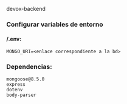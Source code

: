devox-backend

### Configurar variables de entorno
#### /.env:
```
MONGO_URI=<enlace correspondiente a la bd>
```

### Dependencias:

```
mongoose@8.5.0
express
dotenv
body-parser
```
